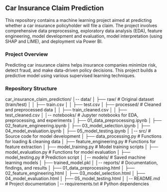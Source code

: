 ## Car Insurance Claim Prediction
This repository contains a machine learning project aimed at predicting whether a car insurance policyholder will file a claim. The project involves comprehensive data preprocessing, exploratory data analysis (EDA), feature engineering, model development and evaluation, model interpretation (using SHAP and LIME), and deployment via Power BI.

### Project Overview
Predicting car insurance claims helps insurance companies minimize risk, detect fraud, and make data-driven policy decisions. This project builds a predictive model using various supervised learning techniques.

### Repository Structure
car_insurance_claim_prediction/
│-- data/
│   ├── raw/                   # Original dataset (train/test)
│   │   ├── train.csv
│   │   ├── test.csv
│   ├── processed/              # Cleaned and preprocessed data
│   │   ├── train_cleaned.csv
│   │   ├── test_cleaned.csv
│
│-- notebooks/                  # Jupyter notebooks for EDA, preprocessing, and experiments
│   ├── 01_data_preprocessing.ipynb
│   ├── 02_feature_engineering.ipynb
│   ├── 03_model_selection.ipynb
│   ├── 04_model_evaluation.ipynb
│   ├── 05_model_testing.ipynb
│
│-- src/                        # Source code for model development
│   ├── data_processing.py       # Functions for loading & cleaning data
│   ├── feature_engineering.py   # Functions for feature extraction
│   ├── model_training.py        # Model training scripts
│   ├── model_evaluation.py      # Functions for model evaluation
│   ├── model_testing.py         # Prediction script
│
│-- models/                      # Saved machine learning models
│   ├── trained_model.pkl
│
│-- reports/                     # Documentation, findings, and results
│   ├── 01_data_preprocessing.html
│   ├── 02_feature_engineering.html
│   ├── 03_model_selection.html
│   ├── 04_model_evaluation.html
│   ├── 05_model_testing.html
│
│-- README.md                      # Project documentation
│-- requirements.txt                # Python dependencies
